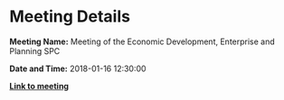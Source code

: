 # Meeting Details

**Meeting Name:** Meeting of the Economic Development, Enterprise and Planning SPC

**Date and Time:** 2018-01-16 12:30:00

**<a href="https://www.limerick.ie/council/whats-on/meeting-economic-development-enterprise-and-planning-spc-9" target="_blank">Link to meeting</a>**
